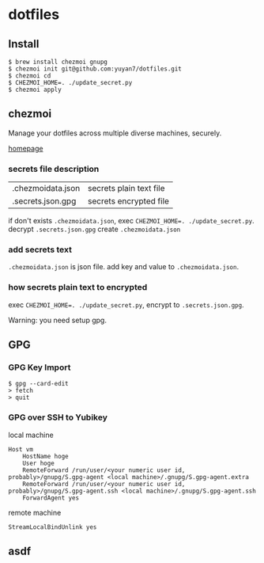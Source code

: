# dotfiles

## Install

```
$ brew install chezmoi gnupg
$ chezmoi init git@github.com:yuyan7/dotfiles.git
$ chezmoi cd
$ CHEZMOI_HOME=. ./update_secret.py
$ chezmoi apply
```

## chezmoi

Manage your dotfiles across multiple diverse machines, securely.

[homepage](https://www.chezmoi.io)

### secrets file description
|      |      |
| ---- | ---- |
| .chezmoidata.json | secrets plain text file |
| .secrets.json.gpg | secrets encrypted file |

if don't exists `.chezmoidata.json`, exec `CHEZMOI_HOME=. ./update_secret.py`.
decrypt `.secrets.json.gpg` create `.chezmoidata.json`

### add secrets text

`.chezmoidata.json` is json file.
add key and value to `.chezmoidata.json`.

### how secrets plain text to encrypted

exec `CHEZMOI_HOME=. ./update_secret.py`, encrypt to `.secrets.json.gpg`.

Warning: you need setup gpg.

## GPG

### GPG Key Import
```
$ gpg --card-edit
> fetch
> quit
```

### GPG over SSH to Yubikey

local machine
```
Host vm
    HostName hoge
    User hoge
    RemoteForward /run/user/<your numeric user id, probably>/gnupg/S.gpg-agent <local machine>/.gnupg/S.gpg-agent.extra
    RemoteForward /run/user/<your numeric user id, probably>/gnupg/S.gpg-agent.ssh <local machine>/.gnupg/S.gpg-agent.ssh
    ForwardAgent yes
```

remote machine
```/etc/ssh/sshd_config
StreamLocalBindUnlink yes
```

## asdf



